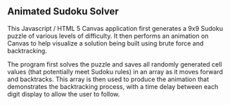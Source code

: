 ## Animated Sudoku Solver

This Javascript / HTML 5 Canvas application first generates a 9x9 Sudoku puzzle of various levels of difficulty. It then performs an animation on Canvas to help visualize a solution being built using brute force and backtracking. 

The program first solves the puzzle and saves all randomly generated cell values (that potentially meet Sudoku rules) in an array as it moves forward and backtracks. This array is then used to produce the animation that demonstrates the backtracking process, with a time delay between each digit display to allow the user to follow. 

